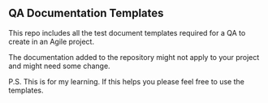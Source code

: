 ## QA Documentation Templates

This repo includes all the test document templates required for a QA to create in an Agile project.

The documentation added to the repository might not apply to your project and might need some change.

P.S. This is for my learning. If this helps you please feel free to use the templates.